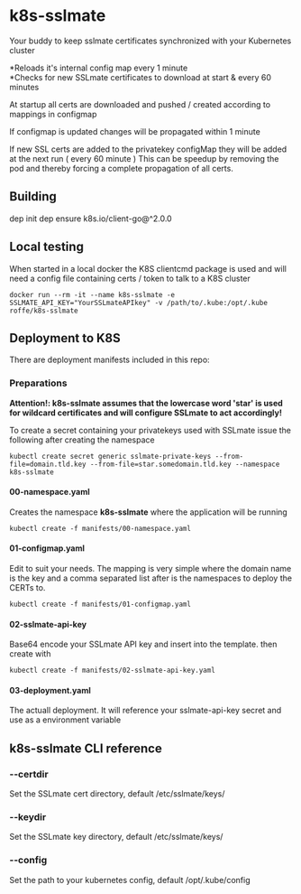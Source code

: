 # k8s-sslmate
Your buddy to keep sslmate certificates synchronized with your Kubernetes cluster

*Reloads it's internal config map every 1 minute  
*Checks for new SSLmate certificates to download at start & every 60 minutes  

At startup all certs are downloaded and pushed / created according to mappings in configmap

If configmap is updated changes will be propagated within 1 minute

If new SSL certs are added to the privatekey configMap they will be added at the next run ( every 60 minute )
This can be speedup by removing the pod and thereby forcing a complete propagation of all certs.


## Building
dep init 
dep ensure k8s.io/client-go@^2.0.0  

## Local testing
When started in a local docker the K8S clientcmd package is used and will need a config file containing certs / token to talk to a K8S cluster
```
docker run --rm -it --name k8s-sslmate -e SSLMATE_API_KEY="YourSSLmateAPIkey" -v /path/to/.kube:/opt/.kube roffe/k8s-sslmate
```

## Deployment to K8S
There are deployment manifests included in this repo:

### Preparations
**Attention!: k8s-sslmate assumes that the lowercase word 'star' is used for wildcard certificates and will configure SSLmate to act accordingly!**

To create a secret containing your privatekeys used with SSLmate issue the following after creating the namespace

```
kubectl create secret generic sslmate-private-keys --from-file=domain.tld.key --from-file=star.somedomain.tld.key --namespace k8s-sslmate
```

#### 00-namespace.yaml
Creates the namespace **k8s-sslmate** where the application will be running
```
kubectl create -f manifests/00-namespace.yaml
````

#### 01-configmap.yaml
Edit to suit your needs. The mapping is very simple where the domain name is the key and a comma separated list after is the namespaces to deploy the CERTs to.
```
kubectl create -f manifests/01-configmap.yaml
```

#### 02-sslmate-api-key
Base64 encode your SSLmate API key and insert into the template. then create with  
```
kubectl create -f manifests/02-sslmate-api-key.yaml
```

#### 03-deployment.yaml
The actuall deployment. It will reference your sslmate-api-key secret and use as a environment variable

## k8s-sslmate CLI reference

### --certdir
Set the SSLmate cert directory, default /etc/sslmate/keys/

### --keydir
Set the SSLmate key directory, default /etc/sslmate/keys/

### --config
Set the path to your kubernetes config, default /opt/.kube/config